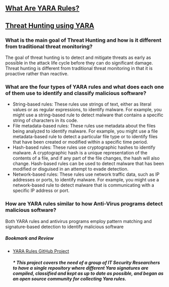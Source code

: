 ## [What Are YARA Rules?](https://archerint.com/what-are-yara-rules/)
## [Threat Hunting using YARA](https://www.geeksforgeeks.org/threat-hunting-using-yara/)
### What is the main goal of Threat Hunting and how is it different from traditional threat monitoring?
The goal of threat hunting is to detect and mitigate threats as early as possible in the attack life cycle before they can do significant damage. Threat hunting is different from traditional threat monitoring in that it is proactive rather than reactive.
### What are the four types of YARA rules and what does each one of them use to identify and classify malicious software?
* String-based rules: These rules use strings of text, either as literal values or as regular expressions, to identify malware. For example, you might use a string-based rule to detect malware that contains a specific string of characters in its code.
* File metadata-based rules: These rules use metadata about the files being analyzed to identify malware. For example, you might use a file metadata-based rule to detect a particular file type or to identify files that have been created or modified within a specific time period.
* Hash-based rules: These rules use cryptographic hashes to identify malware. A cryptographic hash is a unique representation of the contents of a file, and if any part of the file changes, the hash will also change. Hash-based rules can be used to detect malware that has been modified or disguised in an attempt to evade detection.
* Network-based rules: These rules use network traffic data, such as IP addresses or ports, to identify malware. For example, you might use a network-based rule to detect malware that is communicating with a specific IP address or port.
### How are YARA rules similar to how Anti-Virus programs detect malicious software?
Both YARA rules and antivirus programs employ pattern matching and signature-based detection to identify malicious software
##### Bookmark and Review
* [YARA Rules GitHub Project](https://github.com/Yara-Rules/rules)
  <h5> * This project covers the need of a group of IT Security Researchers to have a single repository where different Yara signatures are compiled, classified and kept as up to date as possible, and began as an open source community for collecting Yara rules. </h5>
